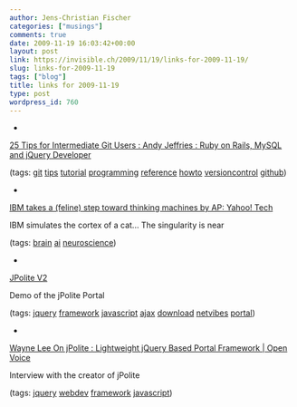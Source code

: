 ```yaml
---
author: Jens-Christian Fischer
categories: ["musings"]
comments: true
date: 2009-11-19 16:03:42+00:00
layout: post
link: https://invisible.ch/2009/11/19/links-for-2009-11-19/
slug: links-for-2009-11-19
tags: ["blog"]
title: links for 2009-11-19
type: post
wordpress_id: 760
---
```


  * 
                

[25 Tips for Intermediate Git Users : Andy Jeffries : Ruby on Rails, MySQL and jQuery Developer](https://andyjeffries.co.uk/articles/25-tips-for-intermediate-git-users)


                
                

(tags: [git](https://delicious.com/jaycee/git) [tips](https://delicious.com/jaycee/tips) [tutorial](https://delicious.com/jaycee/tutorial) [programming](https://delicious.com/jaycee/programming) [reference](https://delicious.com/jaycee/reference) [howto](https://delicious.com/jaycee/howto) [versioncontrol](https://delicious.com/jaycee/versioncontrol) [github](https://delicious.com/jaycee/github))


            
  * 
                

[IBM takes a (feline) step toward thinking machines by AP: Yahoo! Tech](https://tech.yahoo.com/news/ap/20091118/ap_on_hi_te/us_tec_ibm_brain_mapping?1)


                

IBM simulates the cortex of a cat... The singularity is near


                

(tags: [brain](https://delicious.com/jaycee/brain) [ai](https://delicious.com/jaycee/ai) [neuroscience](https://delicious.com/jaycee/neuroscience))


            
  * 
                

[JPolite V2](https://www.trilancer.com/jpolite2/index1.html)


                

Demo of the jPolite Portal


                

(tags: [jquery](https://delicious.com/jaycee/jquery) [framework](https://delicious.com/jaycee/framework) [javascript](https://delicious.com/jaycee/javascript) [ajax](https://delicious.com/jaycee/ajax) [download](https://delicious.com/jaycee/download) [netvibes](https://delicious.com/jaycee/netvibes) [portal](https://delicious.com/jaycee/portal))


            
  * 
                

[Wayne Lee On jPolite : Lightweight jQuery Based Portal Framework | Open Voice](https://openvoice.ossreleasefeed.com/2009/11/wayne-lee-on-jpolite-lightweight-jquery-based-portal-framework/)


                

Interview with the creator of jPolite


                

(tags: [jquery](https://delicious.com/jaycee/jquery) [webdev](https://delicious.com/jaycee/webdev) [framework](https://delicious.com/jaycee/framework) [javascript](https://delicious.com/jaycee/javascript))


            
